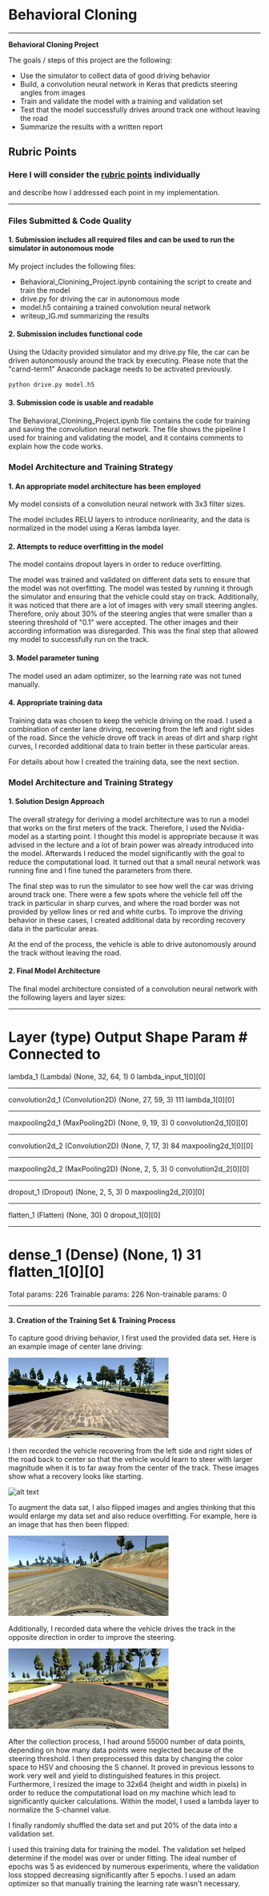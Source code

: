 # **Behavioral Cloning** 

---

**Behavioral Cloning Project**

The goals / steps of this project are the following:
* Use the simulator to collect data of good driving behavior
* Build, a convolution neural network in Keras that predicts steering angles from images
* Train and validate the model with a training and validation set
* Test that the model successfully drives around track one without leaving the road
* Summarize the results with a written report


[//]: # (Image References)

[image1]: ./examples/placeholder.png "Model Visualization"
[image2]: ./examples/center_2016_12_01_13_30_48_287.jpg "Driving in center"
[image3]: ./examples/placeholder_small.png "Recovery Image"
[image4]: ./examples/center_2016_12_01_13_39_21_759.jpg "Flipped Image #1"
[image5]: ./examples/center_2016_12_01_13_40_07_838.jpg "Flipped Image #2"


## Rubric Points
### Here I will consider the [rubric points](https://review.udacity.com/#!/rubrics/432/view) individually 
and describe how I addressed each point in my implementation.  

---
### Files Submitted & Code Quality

#### 1. Submission includes all required files and can be used to run the simulator in autonomous mode

My project includes the following files:
* Behavioral_Clonining_Project.ipynb containing the script to create and train the model
* drive.py for driving the car in autonomous mode
* model.h5 containing a trained convolution neural network 
* writeup_IG.md summarizing the results

#### 2. Submission includes functional code
Using the Udacity provided simulator and my drive.py file, the car can be driven autonomously around the
 track by executing. Please note that the "carnd-term1" Anaconde package needs to be activated previously.
```sh
python drive.py model.h5
```

#### 3. Submission code is usable and readable

The Behavioral_Clonining_Project.ipynb file contains the code for training and saving the convolution 
neural network. The file shows the pipeline I used for training and validating the model, and it contains 
comments to explain how the code works.

### Model Architecture and Training Strategy

#### 1. An appropriate model architecture has been employed

My model consists of a convolution neural network with 3x3 filter sizes.

The model includes RELU layers to introduce nonlinearity, and the data is normalized in the model using a 
Keras lambda layer. 

#### 2. Attempts to reduce overfitting in the model

The model contains dropout layers in order to reduce overfitting. 

The model was trained and validated on different data sets to ensure that the model was not overfitting. 
The model was tested by running it through the simulator and ensuring that the vehicle could stay on track.
 Additionally, it was noticed that there are a lot of images with very small steering angles. Therefore, 
 only about 30% of the steering angles that were smaller than a steering threshold of "0.1" were accepted. The other images and their according information was disregarded. This was the final step that allowed my model to successfully run on the track.

#### 3. Model parameter tuning

The model used an adam optimizer, so the learning rate was not tuned manually.

#### 4. Appropriate training data

Training data was chosen to keep the vehicle driving on the road. I used a combination of center lane 
driving, recovering from the left and right sides of the road. Since the vehicle drove off track in areas 
of dirt and sharp right curves, I recorded additional data to train better in these particular areas.

For details about how I created the training data, see the next section. 

### Model Architecture and Training Strategy

#### 1. Solution Design Approach

The overall strategy for deriving a model architecture was to run a model that works on the first meters 
of the track. Therefore, I used the Nvidia-model as a starting point. I thought this model is appropriate 
because it was advised in the lecture and a lot of brain power was already introduced into the model. 
Afterwards I reduced the model significantly with the goal to reduce the computational load. It turned 
out that a small neural network was running fine and I fine tuned the parameters from there.

The final step was to run the simulator to see how well the car was driving around track one. There were
 a few spots where the vehicle fell off the track in particular in sharp curves, and where the road
 border was not provided by yellow lines or red and white curbs. To improve the driving behavior in 
 these cases, I created additional data by recording recovery data in the particular areas.

At the end of the process, the vehicle is able to drive autonomously around the track without leaving 
the road.

#### 2. Final Model Architecture

The final model architecture consisted of a convolution neural network with the following layers and 
layer sizes:

____________________________________________________________________________________________________
Layer (type)                     Output Shape          Param #     Connected to                     
====================================================================================================
lambda_1 (Lambda)                (None, 32, 64, 1)     0           lambda_input_1[0][0]             
____________________________________________________________________________________________________
convolution2d_1 (Convolution2D)  (None, 27, 59, 3)     111         lambda_1[0][0]                   
____________________________________________________________________________________________________
maxpooling2d_1 (MaxPooling2D)    (None, 9, 19, 3)      0           convolution2d_1[0][0]            
____________________________________________________________________________________________________
convolution2d_2 (Convolution2D)  (None, 7, 17, 3)      84          maxpooling2d_1[0][0]             
____________________________________________________________________________________________________
maxpooling2d_2 (MaxPooling2D)    (None, 2, 5, 3)       0           convolution2d_2[0][0]            
____________________________________________________________________________________________________
dropout_1 (Dropout)              (None, 2, 5, 3)       0           maxpooling2d_2[0][0]             
____________________________________________________________________________________________________
flatten_1 (Flatten)              (None, 30)            0           dropout_1[0][0]                  
____________________________________________________________________________________________________
dense_1 (Dense)                  (None, 1)             31          flatten_1[0][0]                  
====================================================================================================
Total params: 226
Trainable params: 226
Non-trainable params: 0
____________________________________________________________________________________________________


#### 3. Creation of the Training Set & Training Process

To capture good driving behavior, I first used the provided data set. Here is an example image of center 
lane driving:

![alt text][image2]

I then recorded the vehicle recovering from the left side and right sides of the road back to center so 
that the vehicle would learn to steer with larger magnitude when it is to far away from the center of the 
track. These images show what a recovery looks like starting.

![alt text][image3]

To augment the data sat, I also flipped images and angles thinking that this would enlarge my data set 
and also reduce overfitting. For example, here is an image that has then been flipped:

![alt text][image4]

Additionally, I recorded data where the vehicle drives the track in the opposite direction in order to 
improve the steering.

![alt text][image5]

After the collection process, I had around 55000 number of data points, depending on how many data points 
were neglected because of the steering threshold. I then preprocessed this data by changing the color 
space to HSV and choosing the S channel. It proved in previous lessons to work very well and yield to 
distinguished features in this project. Furthermore, I resized the image to 32x64 (height and width in pixels) 
in order to reduce the computational load on my machine which lead to significantly quicker calculations. 
Within the model, I used a lambda layer to normalize the S-channel value.

I finally randomly shuffled the data set and put 20% of the data into a validation set. 

I used this training data for training the model. The validation set helped determine if the model was 
over or under fitting. 
The ideal number of epochs was 5 as evidenced by numerous experiments, where the validation loss stopped 
decreasing significantly after 5 epochs. 
I used an adam optimizer so that manually training the learning rate wasn't necessary.